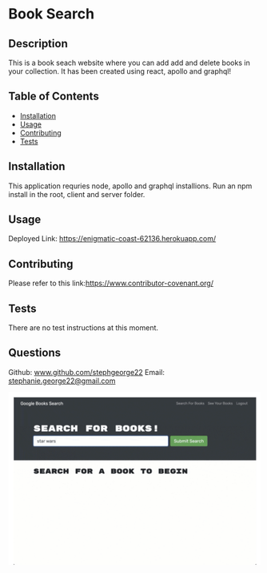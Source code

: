 # Book Search

## Description 
This is a book seach website where you can add add and delete books in your collection. It has been created using react, apollo and graphql!  

## Table of Contents

* [Installation](#installation)
* [Usage](#usage)
* [Contributing](#contributing)
* [Tests](#tests)

## Installation
This application requries node, apollo and graphql installions. Run an npm install in the root, client and server folder. 

## Usage 
Deployed Link: https://enigmatic-coast-62136.herokuapp.com/

## Contributing
Please refer to this link:https://www.contributor-covenant.org/
    
## Tests
There are no test instructions at this moment. 

## Questions
Github: www.github.com/stephgeorge22
Email: stephanie.george22@gmail.com

![Screenshot](readme.png)